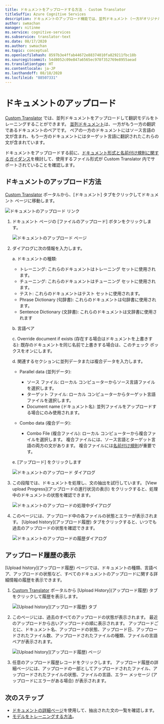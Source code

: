 ```yaml
---
title: ドキュメントをアップロードする方法 - Custom Translator
titleSuffix: Azure Cognitive Services
description: ドキュメントのアップロード機能では、並列ドキュメント (一方がオリジナルで他方が翻訳である 2 つのドキュメント) がサービスにアップロードされます。
author: swmachan
manager: nitinme
ms.service: cognitive-services
ms.subservice: translator-text
ms.date: 08/17/2020
ms.author: swmachan
ms.topic: conceptual
ms.openlocfilehash: 8597b3e4ffab44672e88374010fa829211fbc18b
ms.sourcegitcommit: 54d8052c09e847a6565ec978f352769e8955aead
ms.translationtype: HT
ms.contentlocale: ja-JP
ms.lasthandoff: 08/18/2020
ms.locfileid: "88507331"
---
```

# <a name="upload-a-document"></a>ドキュメントのアップロード

[Custom Translator](https://portal.customtranslator.azure.ai) では、並列ドキュメントをアップロードして翻訳モデルをトレーニングすることができます。 [並列ドキュメント](what-are-parallel-documents.md)は、一方がもう一方の翻訳であるドキュメントのペアです。 ペアの一方のドキュメントにはソース言語の文が含まれ、もう一方のドキュメントにはターゲット言語に翻訳されたこれらの文が含まれています。

ドキュメントをアップロードする前に、[ドキュメント形式と名前付け規則に関するガイダンス](document-formats-naming-convention.md)を検討して、使用するファイル形式が Custom Translator 内でサポートされていることを確認します。

## <a name="how-to-upload-document"></a>ドキュメントのアップロード方法

[Custom Translator](https://portal.customtranslator.azure.ai) ポータルから、[ドキュメント] タブをクリックしてドキュメント ページに移動します。

![ドキュメントのアップロード リンク](media/how-to/how-to-upload-1.png)


1.  ドキュメント ページの [ファイルのアップロード] ボタンをクリックします。

    ![ドキュメントのアップロード ページ](media/how-to/how-to-upload-2.png)

2.  ダイアログに次の情報を入力します。

    a.  ドキュメントの種類:

    -  トレーニング: これらのドキュメントはトレーニング セットに使用されます。
    -  チューニング: これらのドキュメントはチューニング セットに使用されます。
    -  テスト: これらのドキュメントはテスト セットに使用されます。
    -  Phrase Dictionary (句辞書): これらのドキュメントは句辞書に使用されます。
    -  Sentence Dictionary (文辞書): これらのドキュメントは文辞書に使用されます

    b.  言語ペア

    c.  Override document if exists (存在する場合はドキュメントを上書きする): 既存のドキュメントを同じ名前で上書きする場合は、このチェック ボックスをオンにします。

    d.  関連するセクションに並列データまたは複合データを入力します。

    -  Parallel data (並列データ):
        -  ソース ファイル: ローカル コンピューターからソース言語ファイルを選択します。
        -  ターゲット ファイル: ローカル コンピューターからターゲット言語ファイルを選択します。
        -  Document name (ドキュメント名): 並列ファイルをアップロードする場合にのみ使用されます。

    - Combo data (複合データ):
        -  Combo File (複合ファイル): ローカル コンピューターから複合ファイルを選択します。 複合ファイルには、ソース言語とターゲット言語の両方の文があります。 複合ファイルには[名前付け規則](document-formats-naming-convention.md)が重要です。

    e.  [アップロード] をクリックします

    ![ドキュメントのアップロード ダイアログ](media/how-to/how-to-upload-dialog.png)

3.  この段階では、ドキュメントを処理し、文の抽出を試行しています。 [View upload Progress]\(アップロードの進行状況の表示\) をクリックすると、処理中のドキュメントの状態を確認できます。

    ![ドキュメントのアップロードの処理中ダイアログ](media/how-to/how-to-upload-processing-dialog.png)

4.  このページには、アップロード中の各ファイルの状態とエラーが表示されます。 [Upload history]\(アップロード履歴\) タブをクリックすると、いつでも過去のアップロードの状態を確認できます。

    ![ドキュメントのアップロードの履歴ダイアログ](media/how-to/how-to-upload-document-history.png)


## <a name="view-upload-history"></a>アップロード履歴の表示

[Upload history]\(アップロード履歴\) ページでは、ドキュメントの種類、言語ペア、アップロードの状態など、すべてのドキュメントのアップロードに関する詳細情報の履歴を表示できます。

1. [Custom Translator](https://portal.customtranslator.azure.ai) ポータルから [Upload History]\(アップロード履歴\) タブをクリックして履歴を表示します。

    ![[Upload history]\(アップロード履歴\) タブ](media/how-to/how-to-upload-history-1.png)

2. このページには、過去のすべてのアップロードの状態が表示されます。 最近のアップロードから古いアップロードの順に表示されます。 アップロードごとに、ドキュメント名、アップロードの状態、アップロード日、アップロードされたファイル数、アップロードされたファイルの種類、ファイルの言語ペアが表示されます。

    ![[Upload history]\(アップロード履歴\) ページ](media/how-to/how-to-document-history-2.png)

3. 任意のアップロード履歴レコードをクリックします。 アップロード履歴の詳細ページには、アップロードの一部としてアップロードされたファイル、アップロードされたファイルの状態、ファイルの言語、エラー メッセージ (アップロードにエラーがある場合) が表示されます。

## <a name="next-steps"></a>次のステップ

- [ドキュメントの詳細ページ](how-to-view-document-details.md)を使用して、抽出された文の一覧を確認します。
- [モデルをトレーニングする方法](how-to-train-model.md)。
